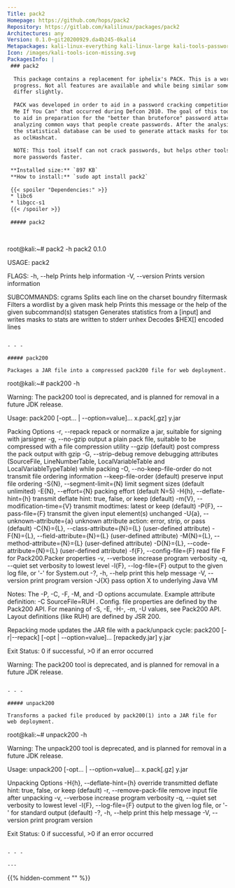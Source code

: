 ```yaml
---
Title: pack2
Homepage: https://github.com/hops/pack2
Repository: https://gitlab.com/kalilinux/packages/pack2
Architectures: any
Version: 0.1.0~git20200929.da4b245-0kali4
Metapackages: kali-linux-everything kali-linux-large kali-tools-passwords 
Icon: /images/kali-tools-icon-missing.svg
PackagesInfo: |
 ### pack2
 
  This package contains a replacement for iphelix's PACK. This is a work in
  progress. Not all features are available and while being similar some will
  differ slightly.
   
  PACK was developed in order to aid in a password cracking competition "Crack
  Me If You Can" that occurred during Defcon 2010. The goal of this toolkit is
  to aid in preparation for the "better than bruteforce" password attacks by
  analyzing common ways that people create passwords. After the analysis stage,
  the statistical database can be used to generate attack masks for tools such
  as oclHashcat.
   
  NOTE: This tool itself can not crack passwords, but helps other tools crack
  more passwords faster.
 
 **Installed size:** `897 KB`  
 **How to install:** `sudo apt install pack2`  
 
 {{< spoiler "Dependencies:" >}}
 * libc6 
 * libgcc-s1 
 {{< /spoiler >}}
 
 ##### pack2
 
 
 ```
 root@kali:~# pack2 -h
 pack2 0.1.0
 
 USAGE:
     pack2 <SUBCOMMAND>
 
 FLAGS:
     -h, --help       Prints help information
     -V, --version    Prints version information
 
 SUBCOMMANDS:
     cgrams        Splits each line on the charset boundry
     filtermask    Filters a wordlist by a given mask
     help          Prints this message or the help of the given subcommand(s)
     statsgen      Generates statistics from a [input] and writes masks to <output> stats are written to stderr
     unhex         Decodes $HEX[] encoded lines
 ```
 
 - - -
 
 ##### pack200
 
 Packages a JAR file into a compressed pack200 file for web deployment.
 
 ```
 root@kali:~# pack200 -h
 
 Warning: The pack200 tool is deprecated, and is planned for removal in a future JDK release.
 
 Usage:  pack200 [-opt... | --option=value]... x.pack[.gz] y.jar
 
 Packing Options
   -r, --repack                    repack or normalize a jar, suitable for 
                                   signing with jarsigner
   -g, --no-gzip                   output a plain pack file, suitable to be
                                   compressed with a file compression utility
   --gzip                          (default) post compress the pack output
                                   with gzip
   -G, --strip-debug               remove debugging attributes (SourceFile,
                                   LineNumberTable, LocalVariableTable
                                   and LocalVariableTypeTable) while packing
   -O, --no-keep-file-order        do not transmit file ordering information
   --keep-file-order               (default) preserve input file ordering
   -S{N}, --segment-limit={N}      limit segment sizes (default unlimited)
   -E{N}, --effort={N}             packing effort (default N=5)
   -H{h}, --deflate-hint={h}       transmit deflate hint: true, false,
                                   or keep (default)
   -m{V}, --modification-time={V}  transmit modtimes: latest or keep (default)
   -P{F}, --pass-file={F}          transmit the given input element(s) unchanged
   -U{a}, --unknown-attribute={a}  unknown attribute action: error, strip,
                                   or pass (default)
   -C{N}={L}, --class-attribute={N}={L}  (user-defined attribute)
   -F{N}={L}, --field-attribute={N}={L}  (user-defined attribute)
   -M{N}={L}, --method-attribute={N}={L} (user-defined attribute)
   -D{N}={L}, --code-attribute={N}={L}   (user-defined attribute)
   -f{F}, --config-file={F}        read file F for Pack200.Packer properties
   -v, --verbose                   increase program verbosity
   -q, --quiet                     set verbosity to lowest level
   -l{F}, --log-file={F}           output to the given log file, 
                                   or '-' for System.out
   -?, -h, --help                  print this help message
   -V, --version                   print program version
   -J{X}                           pass option X to underlying Java VM
 
 Notes:
   The -P, -C, -F, -M, and -D options accumulate.
   Example attribute definition:  -C SourceFile=RUH .
   Config. file properties are defined by the Pack200 API.
   For meaning of -S, -E, -H-, -m, -U values, see Pack200 API.
   Layout definitions (like RUH) are defined by JSR 200.
 
 Repacking mode updates the JAR file with a pack/unpack cycle:
     pack200 [-r|--repack] [-opt | --option=value]... [repackedy.jar] y.jar
 
 
 Exit Status:
   0 if successful, >0 if an error occurred
 
 Warning: The pack200 tool is deprecated, and is planned for removal in a future JDK release.
 
 ```
 
 - - -
 
 ##### unpack200
 
 Transforms a packed file produced by pack200(1) into a JAR file for web deployment.
 
 ```
 root@kali:~# unpack200 -h
 
 Warning: The unpack200 tool is deprecated, and is planned for removal in a future JDK release.
 
 Usage:  unpack200 [-opt... | --option=value]... x.pack[.gz] y.jar
 
 Unpacking Options
   -H{h}, --deflate-hint={h}     override transmitted deflate hint:
                                 true, false, or keep (default)
   -r, --remove-pack-file        remove input file after unpacking
   -v, --verbose                 increase program verbosity
   -q, --quiet                   set verbosity to lowest level
   -l{F}, --log-file={F}         output to the given log file,
                                 or '-' for standard output (default)
   -?, -h, --help                print this help message
   -V, --version                 print program version
 
 Exit Status:
   0 if successful, >0 if an error occurred
 ```
 
 - - -
 
---
```

{{% hidden-comment "<!--Do not edit anything above this line-->" %}}
